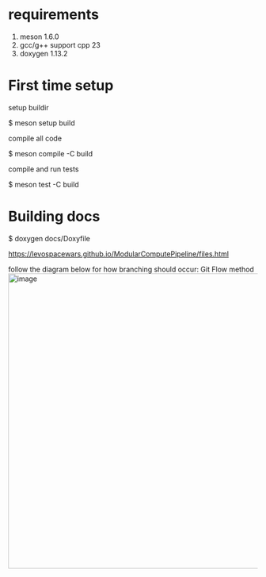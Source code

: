 
# requirements
1. meson 1.6.0
2. gcc/g++ support cpp 23
3. doxygen 1.13.2

# First time setup

setup buildir

$ meson setup build

compile all code

$ meson compile -C build

compile and run tests 

$ meson test -C build 

# Building docs

$ doxygen docs/Doxyfile


https://levospacewars.github.io/ModularComputePipeline/files.html


follow the diagram below for how branching should occur: Git Flow method
<img width="595" alt="image" src="https://github.com/user-attachments/assets/65c6accd-4973-42e5-9e27-d38d34bc28ee" />


